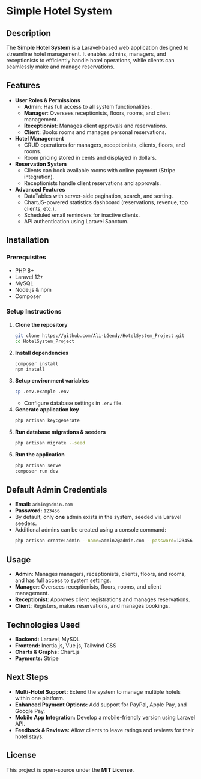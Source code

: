 # Simple Hotel System

## Description
The **Simple Hotel System** is a Laravel-based web application designed to streamline hotel management. It enables admins, managers, and receptionists to efficiently handle hotel operations, while clients can seamlessly make and manage reservations.

## Features
- **User Roles & Permissions**
  - **Admin**: Has full access to all system functionalities.
  - **Manager**: Oversees receptionists, floors, rooms, and client management.
  - **Receptionist**: Manages client approvals and reservations.
  - **Client**: Books rooms and manages personal reservations.
- **Hotel Management**
  - CRUD operations for managers, receptionists, clients, floors, and rooms.
  - Room pricing stored in cents and displayed in dollars.
- **Reservation System**
  - Clients can book available rooms with online payment (Stripe integration).
  - Receptionists handle client reservations and approvals.
- **Advanced Features**
  - DataTables with server-side pagination, search, and sorting.
  - ChartJS-powered statistics dashboard (reservations, revenue, top clients, etc.).
  - Scheduled email reminders for inactive clients.
  - API authentication using Laravel Sanctum.

## Installation
### Prerequisites
- PHP 8+
- Laravel 12+
- MySQL
- Node.js & npm
- Composer

### Setup Instructions
1. **Clone the repository**
   ```sh
   git clone https://github.com/Ali-LGendy/HotelSystem_Project.git
   cd HotelSystem_Project
   ```
2. **Install dependencies**
   ```sh
   composer install
   npm install
   ```
3. **Setup environment variables**
   ```sh
   cp .env.example .env
   ```
   - Configure database settings in `.env` file.
4. **Generate application key**
   ```sh
   php artisan key:generate
   ```
5. **Run database migrations & seeders**
   ```sh
   php artisan migrate --seed
   ```
6. **Run the application**
   ```sh
   php artisan serve
   composer run dev
   ```

## Default Admin Credentials
- **Email:** `admin@admin.com`
- **Password:** `123456`
- By default, only **one** admin exists in the system, seeded via Laravel seeders.
- Additional admins can be created using a console command:
  ```sh
  php artisan create:admin --name=admin2@admin.com --password=123456
  ```

## Usage
- **Admin**: Manages managers, receptionists, clients, floors, and rooms, and has full access to system settings.
- **Manager**: Oversees receptionists, floors, rooms, and client management.
- **Receptionist**: Approves client registrations and manages reservations.
- **Client**: Registers, makes reservations, and manages bookings.

## Technologies Used
- **Backend:** Laravel, MySQL
- **Frontend:** Inertia.js, Vue.js, Tailwind CSS
- **Charts & Graphs:** Chart.js
- **Payments:** Stripe

##  Next Steps
- **Multi-Hotel Support:** Extend the system to manage multiple hotels within one platform.
- **Enhanced Payment Options:** Add support for PayPal, Apple Pay, and Google Pay.
- **Mobile App Integration:** Develop a mobile-friendly version using Laravel API.
- **Feedback & Reviews:** Allow clients to leave ratings and reviews for their hotel stays.


## License
This project is open-source under the **MIT License**.

